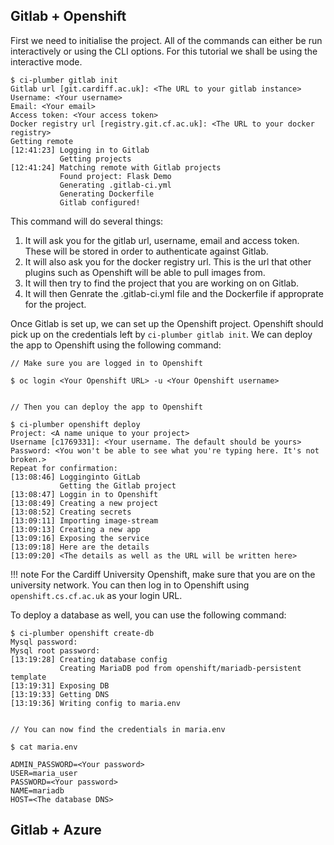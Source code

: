## Gitlab + Openshift

First we need to initialise the project. All of the commands can either be run interactively or using the CLI options. For this tutorial we shall be using the interactive mode.

```console
$ ci-plumber gitlab init
Gitlab url [git.cardiff.ac.uk]: <The URL to your gitlab instance>
Username: <Your username>
Email: <Your email>
Access token: <Your access token>
Docker registry url [registry.git.cf.ac.uk]: <The URL to your docker registry>
Getting remote
[12:41:23] Logging in to Gitlab
           Getting projects
[12:41:24] Matching remote with Gitlab projects
           Found project: Flask Demo
           Generating .gitlab-ci.yml
           Generating Dockerfile
           Gitlab configured!
```

This command will do several things:

1. It will ask you for the gitlab url, username, email and access token. These will be stored in order to authenticate against Gitlab.
2. It will also ask you for the docker registry url. This is the url that other plugins such as Openshift will be able to pull images from.
3. It will then try to find the project that you are working on on Gitlab.
4. It will then Genrate the .gitlab-ci.yml file and the Dockerfile if approprate for the project.

Once Gitlab is set up, we can set up the Openshift project. Openshift should pick up on the credentials left by `ci-plumber gitlab init`. We can deploy the app to Openshift using the following command:

```console
// Make sure you are logged in to Openshift

$ oc login <Your Openshift URL> -u <Your Openshift username>


// Then you can deploy the app to Openshift

$ ci-plumber openshift deploy
Project: <A name unique to your project>
Username [c1769331]: <Your username. The default should be yours>
Password: <You won't be able to see what you're typing here. It's not broken.>
Repeat for confirmation:
[13:08:46] Logginginto GitLab
           Getting the Gitlab project
[13:08:47] Loggin in to Openshift
[13:08:49] Creating a new project
[13:08:52] Creating secrets
[13:09:11] Importing image-stream
[13:09:13] Creating a new app
[13:09:16] Exposing the service
[13:09:18] Here are the details
[13:09:20] <The details as well as the URL will be written here>
```

!!! note
    For the Cardiff University Openshift, make sure that you are on the university network. You can then log in to Openshift using `openshift.cs.cf.ac.uk` as your login URL.

To deploy a database as well, you can use the following command:
```console
$ ci-plumber openshift create-db
Mysql password:
Mysql root password:
[13:19:28] Creating database config
           Creating MariaDB pod from openshift/mariadb-persistent template
[13:19:31] Exposing DB
[13:19:33] Getting DNS
[13:19:36] Writing config to maria.env


// You can now find the credentials in maria.env

$ cat maria.env

ADMIN_PASSWORD=<Your password>
USER=maria_user
PASSWORD=<Your password>
NAME=mariadb
HOST=<The database DNS>
```

## Gitlab + Azure
